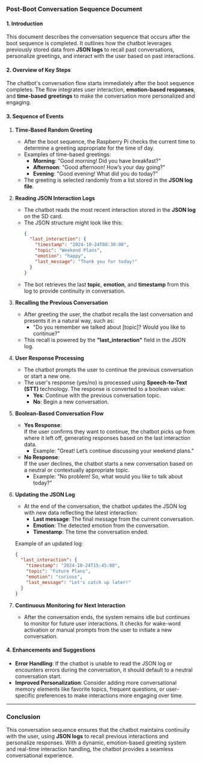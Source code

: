 

### **Post-Boot Conversation Sequence Document**

#### **1. Introduction**
This document describes the conversation sequence that occurs after the boot sequence is completed. It outlines how the chatbot leverages previously stored data from **JSON logs** to recall past conversations, personalize greetings, and interact with the user based on past interactions.

#### **2. Overview of Key Steps**
The chatbot's conversation flow starts immediately after the boot sequence completes. The flow integrates user interaction, **emotion-based responses**, and **time-based greetings** to make the conversation more personalized and engaging.

#### **3. Sequence of Events**

1. **Time-Based Random Greeting**  
   - After the boot sequence, the Raspberry Pi checks the current time to determine a greeting appropriate for the time of day.
   - Examples of time-based greetings:
     - **Morning**: "Good morning! Did you have breakfast?"
     - **Afternoon**: "Good afternoon! How’s your day going?"
     - **Evening**: "Good evening! What did you do today?"
   - The greeting is selected randomly from a list stored in the **JSON log file**.

2. **Reading JSON Interaction Logs**  
   - The chatbot reads the most recent interaction stored in the **JSON log** on the SD card.
   - The JSON structure might look like this:
     ```json
     {
       "last_interaction": {
         "timestamp": "2024-10-24T08:30:00",
         "topic": "Weekend Plans",
         "emotion": "happy",
         "last_message": "Thank you for today!"
       }
     }
     ```
   - The bot retrieves the last **topic**, **emotion**, and **timestamp** from this log to provide continuity in conversation.

3. **Recalling the Previous Conversation**  
   - After greeting the user, the chatbot recalls the last conversation and presents it in a natural way, such as:
     - "Do you remember we talked about [topic]? Would you like to continue?"
   - This recall is powered by the **"last_interaction"** field in the JSON log.

4. **User Response Processing**  
   - The chatbot prompts the user to continue the previous conversation or start a new one.  
   - The user's response (yes/no) is processed using **Speech-to-Text (STT)** technology. The response is converted to a boolean value:
     - **Yes**: Continue with the previous conversation topic.
     - **No**: Begin a new conversation.

5. **Boolean-Based Conversation Flow**  
   - **Yes Response**:  
     If the user confirms they want to continue, the chatbot picks up from where it left off, generating responses based on the last interaction data.
     - Example: "Great! Let’s continue discussing your weekend plans."
   - **No Response**:  
     If the user declines, the chatbot starts a new conversation based on a neutral or contextually appropriate topic.
     - Example: "No problem! So, what would you like to talk about today?"

6. **Updating the JSON Log**  
   - At the end of the conversation, the chatbot updates the JSON log with new data reflecting the latest interaction:
     - **Last message**: The final message from the current conversation.
     - **Emotion**: The detected emotion from the conversation.
     - **Timestamp**: The time the conversation ended.

   Example of an updated log:
   ```json
   {
     "last_interaction": {
       "timestamp": "2024-10-24T15:45:00",
       "topic": "Future Plans",
       "emotion": "curious",
       "last_message": "Let's catch up later!"
     }
   }
   ```

7. **Continuous Monitoring for Next Interaction**  
   - After the conversation ends, the system remains idle but continues to monitor for future user interactions. It checks for wake-word activation or manual prompts from the user to initiate a new conversation.

#### **4. Enhancements and Suggestions**
- **Error Handling**: If the chatbot is unable to read the JSON log or encounters errors during the conversation, it should default to a neutral conversation start.
- **Improved Personalization**: Consider adding more conversational memory elements like favorite topics, frequent questions, or user-specific preferences to make interactions more engaging over time.

---

### **Conclusion**
This conversation sequence ensures that the chatbot maintains continuity with the user, using **JSON logs** to recall previous interactions and personalize responses. With a dynamic, emotion-based greeting system and real-time interaction handling, the chatbot provides a seamless conversational experience.

